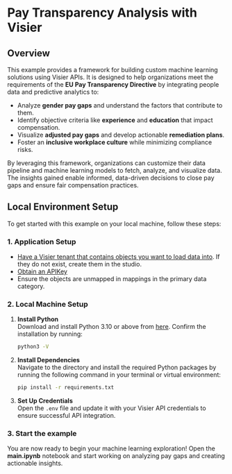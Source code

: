 # Pay Transparency Analysis with Visier

## Overview

This example provides a framework for building custom machine learning solutions using Visier APIs. It is designed to help organizations meet the requirements of the **EU Pay Transparency Directive** by integrating people data and predictive analytics to:

- Analyze **gender pay gaps** and understand the factors that contribute to them.
- Identify objective criteria like **experience** and **education** that impact compensation.
- Visualize **adjusted pay gaps** and develop actionable **remediation plans**.
- Foster an **inclusive workplace culture** while minimizing compliance risks.

By leveraging this framework, organizations can customize their data pipeline and machine learning models to fetch, analyze, and visualize data. The insights gained enable informed, data-driven decisions to close pay gaps and ensure fair compensation practices.

## Local Environment Setup

To get started with this example on your local machine, follow these steps:

### 1. Application Setup
- [Have a Visier tenant that contains objects you want to load data into](https://docs.visier.com/developer/apis/data-in/direct-data-intake/get-started.htm). If they do not exist, create them in the studio.
- [Obtain an APIKey](https://docs.visier.com/developer/Studio/solution%20settings/api-key-generate.htm)
- Ensure the objects are unmapped in mappings in the primary data category.

### 2. Local Machine Setup
1. **Install Python**  
   Download and install Python 3.10 or above from [here](https://www.python.org/downloads/). Confirm the installation by running:
    ```bash
    python3 -V
    ```

2. **Install Dependencies**  
    Navigate to the directory and install the required Python packages by running the following command in your terminal or virtual environment:
    ```bash
    pip install -r requirements.txt
    ```

3. **Set Up Credentials**  
Open the `.env` file and update it with your Visier API credentials to ensure successful API integration.

### 3. Start the example
You are now ready to begin your machine learning exploration! Open the **main.ipynb** notebook and start working on analyzing pay gaps and creating actionable insights.
